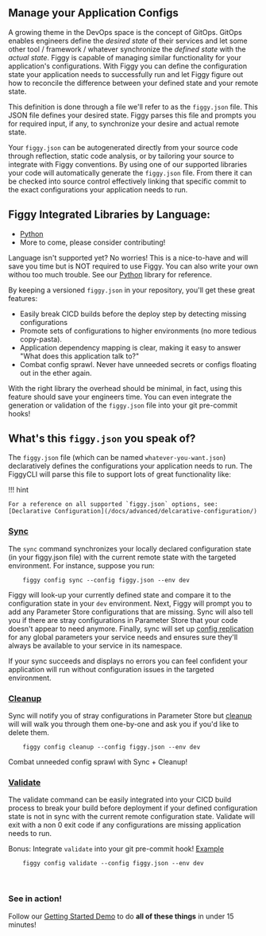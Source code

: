 ## Manage your Application Configs

A growing theme in the DevOps space is the concept of GitOps. GitOps enables engineers define the _desired state_ of their
services and let some other tool / framework / whatever synchronize the _defined state_ with the _actual state_. Figgy 
is capable of managing similar functionality for your application's configurations. With Figgy you can 
define the configuration state your application needs to successfully run and let Figgy figure out how to reconcile
the difference between your defined state and your remote state. 

This definition is done through a file we'll refer to as the `figgy.json` file. This JSON file defines your 
desired state. Figgy parses this file and prompts you for required input, if any, to synchronize your 
desire and actual remote state. 

Your `figgy.json` can be autogenerated directly from your source code through reflection, static
code analysis, or by tailoring your source to integrate with Figgy conventions. By using one of our supported libraries your
code will automatically generate the `figgy.json` file. From there it can be checked into source control effectively linking
that specific commit to the exact configurations your application needs to run.

## Figgy Integrated Libraries by Language:

- [Python](https://github.com/figtools/figgy.python.lib)
- More to come, please consider contributing!

Language isn't supported yet? No worries! This is a nice-to-have and will save you time but is NOT required to use Figgy. 
You can also write your own withou too much trouble. See our [Python](https://github.com/figtools/figgy.python.lib) library
for reference.

By keeping a versioned `figgy.json` in your repository, you'll get these great features:

- Easily break CICD builds before the deploy step by detecting missing configurations
- Promote sets of configurations to higher environments (no more tedious copy-pasta).
- Application dependency mapping is clear, making it easy to answer "What does this application talk to?"
- Combat config sprawl. Never have unneeded secrets or configs floating out in the ether again. 

With the right library the overhead should be minimal, in fact, using this feature should save your engineers time. You 
can even integrate the generation or validation of the `figgy.json` file into your git pre-commit hooks!


## What's this `figgy.json` you speak of?

The `figgy.json` file (which can be named `whatever-you-want.json`) declaratively defines the configurations your application
needs to run. The FiggyCLI will parse this file to support lots of great functionality like:

!!! hint  
    
    For a reference on all supported `figgy.json` options, see: [Declarative Configuration](/docs/advanced/delcarative-configuration/)


### [Sync](/docs/commands/config/sync/)

The `sync` command synchronizes your locally declared configuration state (in your figgy.json file) with the current remote
state with the targeted environment. For instance, suppose you run:

```console
    figgy config sync --config figgy.json --env dev
```

Figgy will look-up your currently defined state and compare it to the configuration state in your `dev` environment. Next, Figgy
will prompt you to add any Parameter Store configurations that are missing. Sync will also tell you if there are 
stray configurations in Parameter Store that your code doesn't appear to need anymore. Finally, sync will set up 
[config replication](/docs/getting-started/basics/#the-solution-config-replication) for any global parameters 
your service needs and ensures sure they'll always be available to your service in its namespace.

If your sync succeeds and displays no errors you can feel confident your application will run 
without configuration issues in the targeted environment.

### [Cleanup](/docs/commands/config/cleanup/)

Sync will notify you of stray configurations in Parameter Store but [cleanup](/docs/commands/config/cleanup/) 
will will walk you through them one-by-one and ask you if you'd like to delete them.

```console
    figgy config cleanup --config figgy.json --env dev
```

Combat unneeded config sprawl with Sync + Cleanup!

### [Validate](/docs/commands/config/validate/)

The validate command can be easily integrated into your CICD build process to break your build before deployment if your
defined configuration state is not in sync with the current remote configuration state. Validate will exit with a 
non 0 exit code if any configurations are missing application needs to run.

Bonus: Integrate `validate` into your git pre-commit hook! [Example](https://github.com/figtools/figgy.python-reference/blob/master/pre-commit.hook)

```console
    figgy config validate --config figgy.json --env dev
```
<br/>

### See in action!

Follow our [Getting Started Demo](/docs/getting-started/index/) to do **all of these things** in under 15 minutes!

